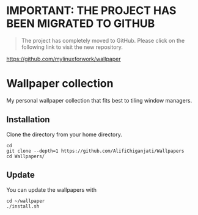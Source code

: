# IMPORTANT: THE PROJECT HAS BEEN MIGRATED TO GITHUB

> The project has completely moved to GitHub. Please click on the following link to visit the new repository.

https://github.com/mylinuxforwork/wallpaper

# Wallpaper collection

My personal wallpaper collection that fits best to tiling window managers.

## Installation

Clone the directory from your home directory.

```
cd
git clone --depth=1 https://github.com/AlifiChiganjati/Wallpapers
cd Wallpapers/
```

## Update

You can update the wallpapers with

```
cd ~/wallpaper
./install.sh
```

